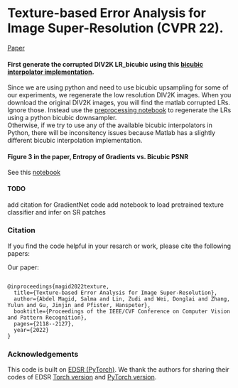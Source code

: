 #  Texture-based Error Analysis for Image Super-Resolution (CVPR 22).
[Paper](https://openaccess.thecvf.com/content/CVPR2022/papers/Magid_Texture-Based_Error_Analysis_for_Image_Super-Resolution_CVPR_2022_paper.pdf)

#### First generate the corrupted DIV2K LR_bicubic using this [bicubic interpolator implementation](https://github.com/sanghyun-son/bicubic_pytorch). 
Since we are using python and need to use bicubic upsampling for some of our experiments, we regenerate the low resolution DIV2K images. When you download the original DIV2K images, you will find the matlab corrupted LRs. Ignore those. Instead use the [preprocessing notebook](https://github.com/sabdelmagid/CVPR22-TextureBasedError-SR/blob/main/%5BPRE%5D%20Preprocessing%20Datasets%20-%20post%20to%20github%20version.ipynb) to regenerate the LRs using a python bicubic downsampler.   
Otherwise, if we try to use any of the available bicubic interpolators in Python, there will be inconsitency issues because Matlab has a slightly different bicubic interpolation implementation. 

#### Figure 3 in the paper, Entropy of Gradients vs. Bicubic PSNR
See this [notebook](https://github.com/sabdelmagid/CVPR22-TextureBasedError-SR/blob/main/____Figure3-Entropy%20vs%20PSNR%20-%20post%20to%20github%20version.ipynb)

#### TODO 
add citation for GradientNet code
add notebook to load pretrained texture classifier and infer on SR patches


### Citation
If you find the code helpful in your resarch or work, please cite the following papers:

Our paper:
```

@inproceedings{magid2022texture,
  title={Texture-based Error Analysis for Image Super-Resolution},
  author={Abdel Magid, Salma and Lin, Zudi and Wei, Donglai and Zhang, Yulun and Gu, Jinjin and Pfister, Hanspeter},
  booktitle={Proceedings of the IEEE/CVF Conference on Computer Vision and Pattern Recognition},
  pages={2118--2127},
  year={2022}
}
```


### Acknowledgements
This code is built on [EDSR (PyTorch)](https://github.com/thstkdgus35/EDSR-PyTorch). 
We thank the authors for sharing their codes of EDSR [Torch version](https://github.com/LimBee/NTIRE2017) and [PyTorch version](https://github.com/thstkdgus35/EDSR-PyTorch).


